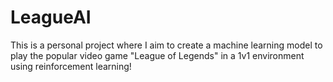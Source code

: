 # LeagueAI
This is a personal project where I aim to create a machine learning model to play the popular video game "League of Legends" in a 1v1 environment 
using reinforcement learning!
